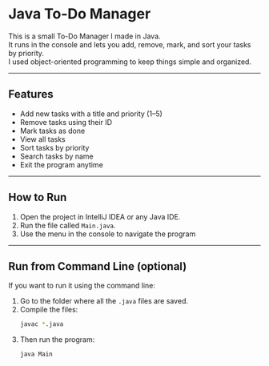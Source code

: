 # Java To-Do Manager

This is a small To-Do Manager I made in Java.  
It runs in the console and lets you add, remove, mark, and sort your tasks by priority.  
I used object-oriented programming to keep things simple and organized.

---

## Features
- Add new tasks with a title and priority (1–5)
- Remove tasks using their ID
- Mark tasks as done
- View all tasks
- Sort tasks by priority
- Search tasks by name
- Exit the program anytime

---

## How to Run
1. Open the project in IntelliJ IDEA or any Java IDE.  
2. Run the file called `Main.java`.  
3. Use the menu in the console to navigate the program

--- 

## Run from Command Line (optional)
If you want to run it using the command line:
1. Go to the folder where all the `.java` files are saved.
2. Compile the files:
   ```bash
   javac *.java
   ```
3. Then run the program:
   ```bash
   java Main
   ```